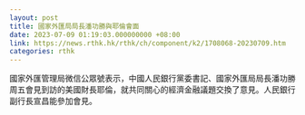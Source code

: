 ```yaml
---
layout: post
title: 國家外匯局局長潘功勝與耶倫會面
date: 2023-07-09 01:19:03.000000000 +08:00
link: https://news.rthk.hk/rthk/ch/component/k2/1708068-20230709.htm
categories: rthk
---
```


國家外匯管理局微信公眾號表示，中國人民銀行黨委書記、國家外匯局局長潘功勝周五會見到訪的美國財長耶倫，就共同關心的經濟金融議題交換了意見。人民銀行副行長宣昌能參加會見。
